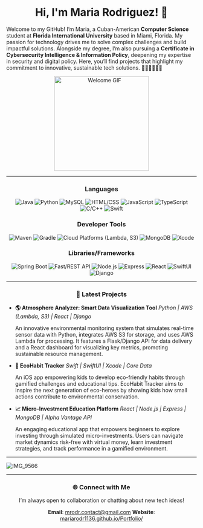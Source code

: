 <div align="center">

# Hi, I'm Maria Rodriguez! 👋

</div>

Welcome to my GitHub! I’m Maria, a Cuban-American **Computer Science** student at **Florida International University** based in Miami, Florida. My passion for technology drives me to solve complex challenges and build impactful solutions. Alongside my degree, I’m also pursuing a **Certificate in Cybersecurity Intelligence & Information Policy**, deepening my expertise in security and digital policy. Here, you’ll find projects that highlight my commitment to innovative, sustainable tech solutions. 🌴🏄🏼‍♀️🇨🇺

<div style="margin-top: 0;">
    <div align="center">
        <img src="https://media2.giphy.com/media/v1.Y2lkPTc5MGI3NjExaWkyMm45bzljYTJvZzNvMDhpMDM5bWZwbnQ2OXBkOHl4ZjB0M3p6aCZlcD12MV9pbnRlcm5hbF9naWZfYnlfaWQmY3Q9Zw/JXYiiLHl2qf9PhAqGp/giphy.webp" width="250" alt="Welcome GIF">
    </div>
</div>

<div align="center">

---
    
### Languages
![Java](https://img.shields.io/badge/Code-Java-blue) ![Python](https://img.shields.io/badge/Code-Python-yellow) ![MySQL](https://img.shields.io/badge/Code-MySQL-orange) ![HTML/CSS](https://img.shields.io/badge/Code-HTML%2FCSS-lightgrey) ![JavaScript](https://img.shields.io/badge/Code-JavaScript-purple) ![TypeScript](https://img.shields.io/badge/Code-TypeScript-green) ![C/C++](https://img.shields.io/badge/Code-C%2FC%2B%2B-red) ![Swift](https://img.shields.io/badge/Code-Swift-pink)

### Developer Tools
![Maven](https://img.shields.io/badge/Tools-Maven-yellow) ![Gradle](https://img.shields.io/badge/Tools-Gradle-orange) ![Cloud Platforms (Lambda, S3)](https://img.shields.io/badge/Tools-Cloud%20Platforms%20%28Lambda%2C%20S3%29-purple) ![MongoDB](https://img.shields.io/badge/Tools-MongoDB-green) ![Xcode](https://img.shields.io/badge/Tools-Xcode-red)

### Libraries/Frameworks
![Spring Boot](https://img.shields.io/badge/Libraries-Spring%20Boot-blue) ![Fast/REST API](https://img.shields.io/badge/Libraries-Fast%2FREST%20API-yellow) ![Node.js](https://img.shields.io/badge/Libraries-Node.js-orange) ![Express](https://img.shields.io/badge/Libraries-Express-lightgrey) ![React](https://img.shields.io/badge/Libraries-React-purple) ![SwiftUI](https://img.shields.io/badge/Libraries-SwiftUI-green) ![Django](https://img.shields.io/badge/Libraries-Django-blue) 


</div>

---

<div align="center">

### 🚀 Latest Projects

</div>

- **🌎 Atmosphere Analyzer: Smart Data Visualization Tool**
  *Python | AWS (Lambda, S3) | React | Django*
  
  An innovative environmental monitoring system that simulates real-time sensor data with Python, integrates AWS S3 for storage, and uses AWS Lambda for processing. It features a Flask/Django API for data delivery and a React dashboard for visualizing key metrics, promoting sustainable resource management.

- **🌱 EcoHabit Tracker**
  *Swift | SwiftUI | Xcode | Core Data*
  
  An iOS app empowering kids to develop eco-friendly habits through gamified challenges and educational tips. EcoHabit Tracker aims to inspire the next generation of eco-heroes by showing kids how small actions contribute to environmental conservation.

- **📈 Micro-Investment Education Platform**
    *React | Node.js | Express | MongoDB | Alpha Vantage API*

    An engaging educational app that empowers beginners to explore investing through simulated micro-investments. Users can navigate market dynamics risk-free with virtual money, learn investment strategies, and track performance in a gamified environment.

---

![IMG_9566](https://github.com/user-attachments/assets/983d3e89-eaef-43ca-b88c-b1ac4af60fa1)

<div align="center">


---

<div align="center">

### 🌐 Connect with Me

</div>

I’m always open to collaboration or chatting about new tech ideas!

**Email**: [mrodr.contact@gmail.com](mailto:mrodr.contact@gmail.com)
**Website**: [mariarodr1136.github.io/Portfolio/](https://mariarodr1136.github.io/Portfolio/)
